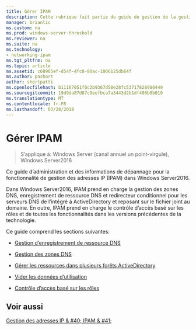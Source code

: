 ```yaml
---
title: Gérer IPAM
description: Cette rubrique fait partie du guide de gestion de la gestion des adresses IP (IPAM) dans Windows Server2016.
manager: brianlic
ms.custom: na
ms.prod: windows-server-threshold
ms.reviewer: na
ms.suite: na
ms.technology:
- networking-ipam
ms.tgt_pltfrm: na
ms.topic: article
ms.assetid: c68905ef-d54f-4fc8-80ac-1006125db64f
ms.author: pashort
author: shortpatti
ms.openlocfilehash: b11167051f0c2b9367d58e28fc53717828986449
ms.sourcegitcommit: 19d9da87d87c9eefbca7a3443d2b1df486b0b010
ms.translationtype: MT
ms.contentlocale: fr-FR
ms.lasthandoff: 03/28/2018
---
```

# <a name="manage-ipam"></a>Gérer IPAM

>S’applique à: Windows Server (canal annuel un point-virgule), Windows Server2016

Ce guide d’administration et des informations de dépannage pour la fonctionnalité de gestion des adresses IP (IPAM) dans Windows Server2016.  
  
Dans Windows Server2016, IPAM prend en charge la gestion des zones DNS, enregistrement de ressource DNS et redirecteur conditionnel pour les serveurs DNS de l’intégré à ActiveDirectory et reposant sur le fichier joint au domaine. En outre, IPAM prend en charge le contrôle d’accès basé sur les rôles et de toutes les fonctionnalités dans les versions précédentes de la technologie.  
  
Ce guide comprend les sections suivantes:  
  
-   [Gestion d’enregistrement de ressource DNS](../../technologies/ipam/DNS-Resource-Record-Management.md)  
  
-   [Gestion des zones DNS](../../technologies/ipam/DNS-Zone-Management.md)  
  
-   [Gérer les ressources dans plusieurs forêts ActiveDirectory](../../technologies/ipam/Manage-Resources-in-Multiple-Active-Directory-Forests.md)  
  
-  [Vider les données d’utilisation](../../technologies/ipam/Purge-Utilization-Data.md)  
  
-   [Contrôle d’accès basé sur les rôles](../../technologies/ipam/Role-based-Access-Control.md)  
  
## <a name="see-also"></a>Voir aussi  
[Gestion des adresses IP & #40; IPAM & #41;](IP-Address-Management--IPAM-.md)  
  


